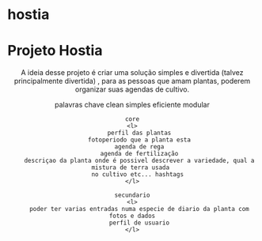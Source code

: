 # hostia
<h1> Projeto Hostia </h1>
<center>
    A ideia desse projeto é criar uma solução simples e divertida (talvez principalmente divertida)
    , para as pessoas que amam plantas, poderem organizar suas agendas de cultivo.
   
   palavras chave
   <l>
    clean
    simples
    eficiente
    modular
        
   </l>
    
    core
    <l>
        perfil das plantas
        fotoperiodo que a planta esta
        agenda de rega
        agenda de fertilização
        descriçao da planta onde é possivel descrever a variedade, qual a mistura de terra usada 
        no cultivo etc... hashtags 
    </l>

    secundario
    <l>
        poder ter varias entradas numa especie de diario da planta com fotos e dados
        perfil de usuario
    </l>

</center>